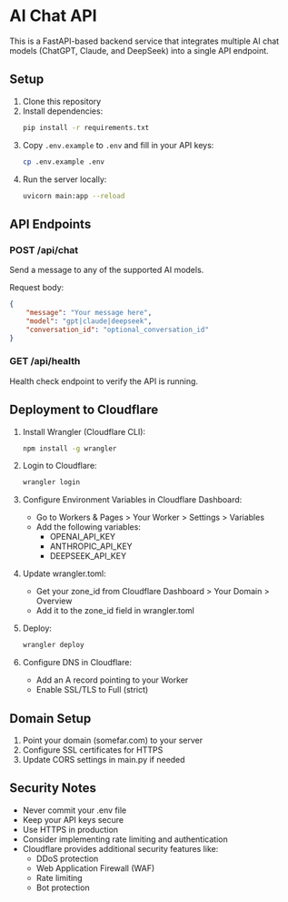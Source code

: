 # AI Chat API

This is a FastAPI-based backend service that integrates multiple AI chat models (ChatGPT, Claude, and DeepSeek) into a single API endpoint.

## Setup

1. Clone this repository
2. Install dependencies:
   ```bash
   pip install -r requirements.txt
   ```
3. Copy `.env.example` to `.env` and fill in your API keys:
   ```bash
   cp .env.example .env
   ```
4. Run the server locally:
   ```bash
   uvicorn main:app --reload
   ```

## API Endpoints

### POST /api/chat
Send a message to any of the supported AI models.

Request body:
```json
{
    "message": "Your message here",
    "model": "gpt|claude|deepseek",
    "conversation_id": "optional_conversation_id"
}
```

### GET /api/health
Health check endpoint to verify the API is running.

## Deployment to Cloudflare

1. Install Wrangler (Cloudflare CLI):
   ```bash
   npm install -g wrangler
   ```

2. Login to Cloudflare:
   ```bash
   wrangler login
   ```

3. Configure Environment Variables in Cloudflare Dashboard:
   - Go to Workers & Pages > Your Worker > Settings > Variables
   - Add the following variables:
     - OPENAI_API_KEY
     - ANTHROPIC_API_KEY
     - DEEPSEEK_API_KEY

4. Update wrangler.toml:
   - Get your zone_id from Cloudflare Dashboard > Your Domain > Overview
   - Add it to the zone_id field in wrangler.toml

5. Deploy:
   ```bash
   wrangler deploy
   ```

6. Configure DNS in Cloudflare:
   - Add an A record pointing to your Worker
   - Enable SSL/TLS to Full (strict)

## Domain Setup

1. Point your domain (somefar.com) to your server
2. Configure SSL certificates for HTTPS
3. Update CORS settings in main.py if needed

## Security Notes

- Never commit your .env file
- Keep your API keys secure
- Use HTTPS in production
- Consider implementing rate limiting and authentication
- Cloudflare provides additional security features like:
  - DDoS protection
  - Web Application Firewall (WAF)
  - Rate limiting
  - Bot protection 